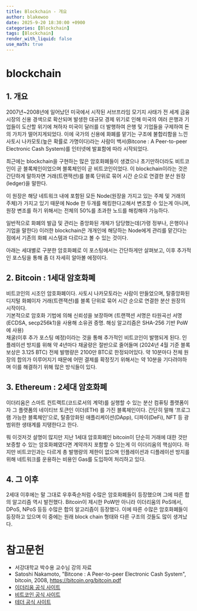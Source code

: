 ```yaml
---
title: Blockchain - 개요
author: blakewoo
date: 2025-9-20 18:30:00 +0900
categories: [Blockchain]
tags: [Blockchain] 
render_with_liquid: false
use_math: true
---
```


# blockchain
## 1. 개요
2007년~2008년에 일어났던 미국에서 시작된 서브프라임 모기지 사태가 전 세계 금융시장의 신용 경색으로 확산되며 발생한 대규모 경제 위기로 인해
미국의 여러 은행과 기업들이 도산할 위기에 쳐하자 미국이 달러를 더 발행하여 은행 및 기업들을 구제하여 돈의 가치가 떨어지게되었다.
이에 국가의 신용에 화폐를 맡기는 구조에 불합리함을 느낀 사토시 나카모토(높은 확률로 가명이다)라는 사람이 백서(Bitcone : A Peer-to-peer Electronic Cash System)를 
인터넷에 발표함에 따라 시작되었다.

최근에는 blockchain을 구현하는 많은 암호화폐들이 생겼으나 초기만하더라도 비트코인이 곧 블록체인이었으며 블록체인이 곧 비트코인이었다.
이 blockchain이라는 것은 간단하게 말하자면 거래(트랜잭션)를 블록 단위로 묶어 시간 순으로 연결한 분산 원장(ledger)을 말한다.

이 원장은 해당 네트워크 내에 포함된 모든 Node(원장을 가지고 있는 주체 및 거래의 주체)가 가지고 있기 때문에 Node 한 두개를 해킹한다고해서
변조할 수 있는게 아니며, 원장 변조를 하기 위해서는 전체의 50%를 초과한 노드를 해킹해야 가능하다.

일반적으로 화폐의 발급 및 관리는 중앙화된 개체가 담당했는데(가령 정부나, 은행이나 기업을 말한다) 이러한 blockchain은 개개인에 해당하는
Node에게 관리를 맡긴다는 점에서 기존의 화폐 시스템과 다르다고 볼 수 있는 것이다.

아래는 세대별로 구분한 암호화폐로 이 포스팅에서는 간단하게만 살펴보고, 이후 추가적인 포스팅을 통해 좀 더 자세히 알아볼 에정이다.

## 2. Bitcoin : 1세대 암호화폐
비트코인의 시조인 암호화폐이다. 사토시 나카모토라는 사람이 만들었으며, 탈중앙화된 디지털 화폐이자 거래(트랜잭션)를 블록 단위로 묶어 시간 순으로 연결한 분산 원장의 시작이다.   
기본적으로 암호화 기법에 의해 신뢰성을 보장하며 (트랜잭션 서명은 타원곡선 서명(ECDSA, secp256k1)을 사용해 소유권 증명. 해싱 알고리즘은 SHA-256 기반 PoW에 사용)   
채굴(이후 추가 포스팅 예정)이라는 것을 통해 추가적인 비트코인이 발행되게 된다. 인플레이션 방지를 위해 약 4년마다 채굴량은 절반으로 줄어들며 (2024년 4월 기준 블록 보상은 3.125 BTC)
전체 발행량은 2100만 BTC로 한정되어있다. 약 10분마다 전체 원장의 합의가 이루어지기 때문에 어떤 결제를 확정짓기 위해서는 약 10분을 기다려야하며 이를 해결하기 위해 많은 방식들이 있다.

## 3. Ethereum : 2세대 암호화폐
이더리움은 스마트 컨트랙트(코드로서의 계약)를 실행할 수 있는 분산 컴퓨팅 플랫폼이자 그 플랫폼의 네이티브 토큰인 이더(ETH) 를 가진 블록체인이다.
간단히 말해 ‘프로그램 가능한 블록체인’으로, 탈중앙화된 애플리케이션(DApp), 디파이(DeFi), NFT 등 광범위한 생태계를 지탱한다고 한다.

뭐 이것저것 설명이 많지만 지난 1세대 암호화폐인 bitcoin이 단순히 거래에 대한 것만 보증할 수 있는 암호화폐였다면 계약까지 포함할 수 있는게
이 이더리움의 핵심이다. 하지만 비트코인과는 다르게 총 발행량의 제한이 없으며 인플레이션과 디플레이션 방지를 위해 네트워크를 운용하는 비용인 Gas를 도입하여
처리하고 있다.

## 4. 그 이후
2세대 이후에는 말 그대로 우후죽순처럼 수많은 암호화폐들이 등장했으며 그에 따른 합의 알고리즘 역시 발전했다.
Bitcoin이 제시한 PoW만 아니라 이더리움의 PoS에서, DPoS, NPoS 등등 수많은 합의 알고리즘이 등장했다. 이에 따른 수많은 암호화폐들이 등장하고 있으며
이 중에는 원래 block chain 형태와 다른 구조의 것들도 많이 생겨났다.


# 참고문헌
- 서강대학교 박수용 교수님 강의 자료
- Satoshi Nakamoto, "Bitcone : A Peer-to-peer Electronic Cash System", bitcoin, 2008, https://bitcoin.org/bitcoin.pdf
- [이더리움 공식 사이트](https://ethereum.org/ko/)
- [비트코인 공식 사이트](https://bitcoin.org/ko/)
- [테더 공식 사이트](https://tether.to/en/)
